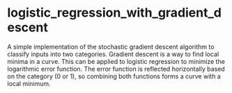 # logistic_regression_with_gradient_descent
A simple implementation of the stochastic gradient descent algorithm to classify inputs into two categories.
Gradient descent is a way to find local minima in a curve. This can be applied to logistic regression to minimize the logarithmic error function.
The error function is reflected horizontally based on the category (0 or 1), so combining both functions forms a curve with a local minimum.
